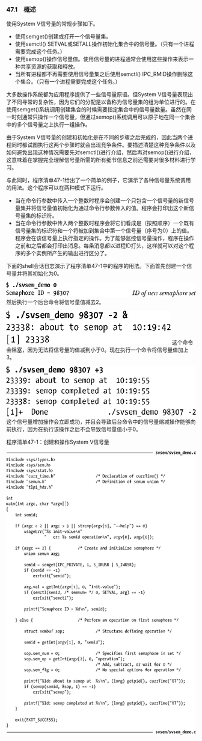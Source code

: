 ### 47.1　概述

使用System V信号量的常规步骤如下。

+ 使用semget()创建或打开一个信号量集。
+ 使用semctl() SETVAL或SETALL操作初始化集合中的信号量。（只有一个进程需要完成这个任务。）
+ 使用semop()操作信号量值。使用信号量的进程通常会使用这些操作来表示一种共享资源的获取和释放。
+ 当所有进程都不再需要使用信号量集之后使用semctl() IPC_RMID操作删除这个集合。（只有一个进程需要完成这个任务。）

大多数操作系统都为应用程序提供了一些信号量原语。但System V信号量表现出了不同寻常的复杂性，因为它们的分配是以备称为信号量集的组为单位进行的。在使用semget()系统调用创建集合的时候需要指定集合中的信号量数量。虽然在同一时刻通常只操作一个信号量，但通过semop()系统调用可以原子地在同一个集合中的多个信号量之上执行一组操作。

由于System V信号量的创建和初始化是在不同的步骤之后完成的，因此当两个进程同时都试图执行这两个步骤时就会出现竞争条件。要描述清楚这种竞争条件以及如何避免出现这种情况需要先对semctl()进行介绍，然后再对semop()进行介绍，这意味着在掌握完全理解信号量所需的所有细节信息之前还需要对很多材料进行学习。

与此同时，程序清单47-1给出了一个简单的例子，它演示了各种信号量系统调用的用法。这个程序可以在两种模式下运行。

+ 当在命令行参数中传入一个整数时程序会创建一个只包含一个信号量的新信号量集并将信号量值初始化为通过命令行参数传入的值。程序会打印出这个新信号量集的标识符。
+ 当在命令行参数中传入两个整数时程序会将它们看成是（按照顺序）一个既有信号量集的标识符和一个将被加到集合中第一个信号量（序号为0）上的值。程序会在该信号量上执行指定的操作。为了能够监控信号量操作，程序在操作之前和之后都会打印出消息。每条消息都以进程ID打头，这样就可以对这个程序的多个实例所产生的输出进行区分了。

下面的shell会话日志演示了程序清单47-1中的程序的用法。下面首先创建一个信号量并将其初始化为0。



![1216.png](../images/1216.png)
然后执行一个后台命令将信号量值减去2。



![1217.png](../images/1217.png)
这个命令会阻塞，因为无法将信号量的值减到小于0。现在执行一个命令将信号量值加上3。



![1218.png](../images/1218.png)
这个信号量增加操作会立即成功，并且会导致后台命令中的信号量缩减操作能够向前执行，因为在执行该操作之后不会导致信号量值小于0。

程序清单47-1：创建和操作System V信号量



![1219.png](../images/1219.png)
